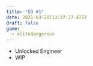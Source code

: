 ```yaml
---
title: "ED #1"
date: 2021-03-28T13:37:27.477Z
draft: false
game:
  - elitedangerous
---
```

- Unlocked Engineer
- WIP